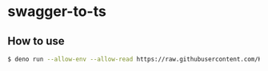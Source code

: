 # swagger-to-ts

## How to use

```sh
$ deno run --allow-env --allow-read https://raw.githubusercontent.com/KoutaMatsushita/swagger-to-ts/master/cli.ts -i /path/to/swagger.yml | pbcopy
```
